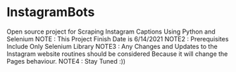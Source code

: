 # InstagramBots
Open source project for Scraping Instagram Captions Using Python and Selenium
NOTE : This Project Finish Date is 6/14/2021
NOTE2 : Prerequisites Include Only Selenium Library
NOTE3 : Any Changes and Updates to the Instagram website routines should be considered Because it will change the Pages behaviour.
NOTE4 : Stay Tuned :))
